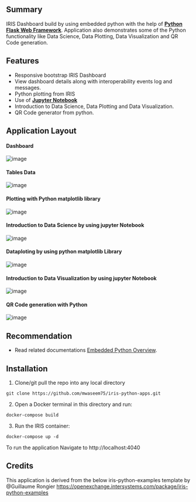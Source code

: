## Summary
IRIS Dashboard build by using embedded python with the help of [**Python Flask Web Framework**](https://flask.palletsprojects.com/). 
Application also demonstrates some of the Python functionality like Data Science, Data Plotting, Data Visualization and QR Code generation.

## Features
* Responsive bootstrap IRIS Dashboard
* View dashboard details along with interoperability events log and messages.
* Python plotting from IRIS
* Use of [**Jupyter Notebook**](https://jupyter.org/)
* Introduction to Data Science, Data Plotting and Data Visualization.
* QR Code generator from python.
## Application Layout
#### Dashboard
![image](https://user-images.githubusercontent.com/18219467/155213244-803fecb4-5c76-4805-9bb0-ca5a11411129.png)
#### Tables Data
![image](https://user-images.githubusercontent.com/18219467/155213360-2662ec39-c4ad-487f-819a-8956b56130fc.png)
#### Plotting with Python matplotlib library
![image](https://user-images.githubusercontent.com/18219467/155135340-93a791cc-e193-47de-bbf5-645c9968bc7a.png)
#### Introduction to Data Science by using jupyter Notebook
![image](https://user-images.githubusercontent.com/18219467/155152427-1eb17fe1-47f5-494a-b18b-287c9b188d45.png)
#### Dataploting by using python matplotlib Library
![image](https://user-images.githubusercontent.com/18219467/155152819-f6874b0d-94bd-47fa-b82f-498ebd6c6120.png)
#### Introduction to Data Visualization by using jupyter Notebook
![image](https://user-images.githubusercontent.com/18219467/155154309-7b99f442-6240-481f-bee6-4dbd62309c2e.png)
#### QR Code generation with Python
![image](https://user-images.githubusercontent.com/18219467/155153417-f8aaea5b-1cfd-4ea8-af4e-f70c8a5ccff8.png)


## Recommendation 
 * Read related documentations [Embedded Python Overview](https://docs.intersystems.com/iris20212/csp/docbook/DocBook.UI.Page.cls?KEY=AFL_epython).

## Installation
1. Clone/git pull the repo into any local directory

```
git clone https://github.com/mwaseem75/iris-python-apps.git
```

2. Open a Docker terminal in this directory and run:

```
docker-compose build
```

3. Run the IRIS container:

```
docker-compose up -d 
```

To run the application Navigate to http://localhost:4040 

## Credits
This application is derived from the below iris-python-examples template by @Guillaume Rongier 
https://openexchange.intersystems.com/package/iris-python-examples


